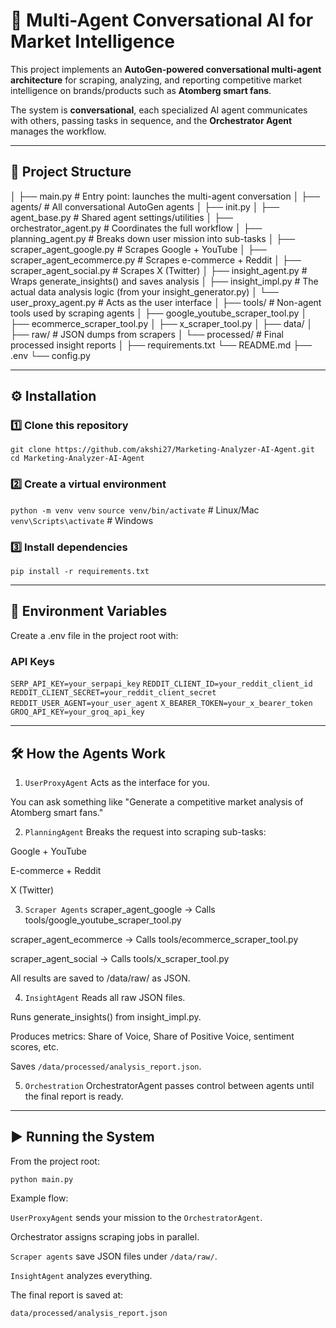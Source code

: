 # 🧠 Multi-Agent Conversational AI for Market Intelligence

This project implements an **AutoGen-powered conversational multi-agent architecture** for scraping, analyzing, and reporting competitive market intelligence on brands/products such as **Atomberg smart fans**.

The system is **conversational**, each specialized AI agent communicates with others, passing tasks in sequence, and the **Orchestrator Agent** manages the workflow.

---

## 📂 Project Structure

│
├── main.py # Entry point: launches the multi-agent conversation
│
├── agents/ # All conversational AutoGen agents
│ ├── init.py
│ ├── agent_base.py # Shared agent settings/utilities
│ ├── orchestrator_agent.py # Coordinates the full workflow
│ ├── planning_agent.py # Breaks down user mission into sub-tasks
│ ├── scraper_agent_google.py # Scrapes Google + YouTube
│ ├── scraper_agent_ecommerce.py # Scrapes e-commerce + Reddit
│ ├── scraper_agent_social.py # Scrapes X (Twitter)
│ ├── insight_agent.py # Wraps generate_insights() and saves analysis
│ ├── insight_impl.py # The actual data analysis logic (from your insight_generator.py)
│ └── user_proxy_agent.py # Acts as the user interface
│
├── tools/ # Non-agent tools used by scraping agents
│ ├── google_youtube_scraper_tool.py
│ ├── ecommerce_scraper_tool.py
│ ├── x_scraper_tool.py
│
├── data/
│ ├── raw/ # JSON dumps from scrapers
│ └── processed/ # Final processed insight reports
│
├── requirements.txt
└── README.md
├── .env
└── config.py

---

## ⚙️ Installation

### 1️⃣ Clone this repository

`git clone https://github.com/akshi27/Marketing-Analyzer-AI-Agent.git`
`cd Marketing-Analyzer-AI-Agent`

### 2️⃣ Create a virtual environment

`python -m venv venv`
`source venv/bin/activate`  # Linux/Mac
`venv\Scripts\activate`    # Windows

### 3️⃣ Install dependencies

`pip install -r requirements.txt`

---

## 🔑 Environment Variables
Create a .env file in the project root with:

### API Keys

`SERP_API_KEY=your_serpapi_key`
`REDDIT_CLIENT_ID=your_reddit_client_id`
`REDDIT_CLIENT_SECRET=your_reddit_client_secret`
`REDDIT_USER_AGENT=your_user_agent`
`X_BEARER_TOKEN=your_x_bearer_token`
`GROQ_API_KEY=your_groq_api_key`

---

## 🛠 How the Agents Work

1. `UserProxyAgent`
Acts as the interface for you.

You can ask something like "Generate a competitive market analysis of Atomberg smart fans."

2. `PlanningAgent`
Breaks the request into scraping sub-tasks:

Google + YouTube

E-commerce + Reddit

X (Twitter)

3. `Scraper Agents`
scraper_agent_google → Calls tools/google_youtube_scraper_tool.py

scraper_agent_ecommerce → Calls tools/ecommerce_scraper_tool.py

scraper_agent_social → Calls tools/x_scraper_tool.py

All results are saved to /data/raw/ as JSON.

4. `InsightAgent`
Reads all raw JSON files.

Runs generate_insights() from insight_impl.py.

Produces metrics: Share of Voice, Share of Positive Voice, sentiment scores, etc.

Saves `/data/processed/analysis_report.json`.

5. `Orchestration`
OrchestratorAgent passes control between agents until the final report is ready.

---

## ▶️ Running the System
From the project root:

`python main.py`

Example flow:

`UserProxyAgent` sends your mission to the `OrchestratorAgent`.

Orchestrator assigns scraping jobs in parallel.

`Scraper agents` save JSON files under `/data/raw/`.

`InsightAgent` analyzes everything.

The final report is saved at:

`data/processed/analysis_report.json`